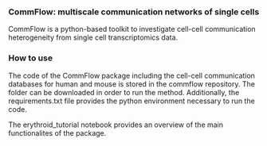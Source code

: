 ### CommFlow: multiscale communication networks of single cells

CommFlow is a python-based toolkit to investigate cell-cell communication heterogeneity from single cell transcriptomics data.

### How to use 

The code of the CommFlow package including the cell-cell communication databases for human and mouse is stored in the commflow repository. The folder can be downloaded in order to run the method. Additionally, the requirements.txt file provides the python environment necessary to run the code.

The erythroid_tutorial notebook provides an overview of the main functionalites of the package.
